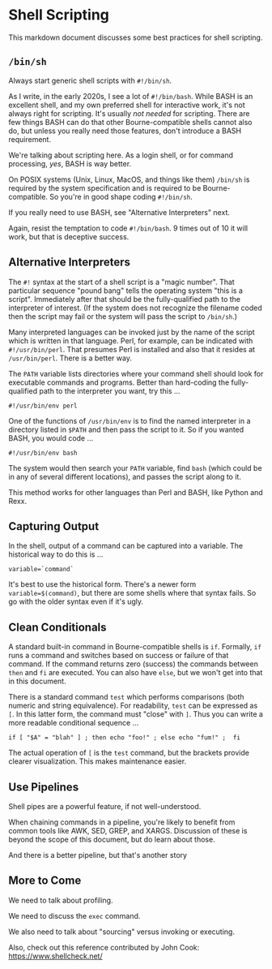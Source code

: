 # Shell Scripting

This markdown document discusses some best practices for shell scripting.

## `/bin/sh`

Always start generic shell scripts with `#!/bin/sh`.

As I write, in the early 2020s, I see a lot of `#!/bin/bash`.
While BASH is an excellent shell, and my own preferred shell
for interactive work, it's not always right for scripting.
It's usually *not needed* for scripting. There are few things BASH
can do that other Bourne-compatible shells cannot also do, but unless
you really need those features, don't introduce a BASH requirement.

We're talking about scripting here.
As a login shell, or for command processing, *yes*, BASH is way better.

On POSIX systems (Unix, Linux, MacOS, and things like them)
`/bin/sh` is required by the system specification and is required
to be Bourne-compatible. So you're in good shape coding `#!/bin/sh`.

If you really need to use BASH, see "Alternative Interpreters" next.

Again, resist the temptation to code `#!/bin/bash`.
9 times out of 10 it will work, but that is deceptive success.

## Alternative Interpreters

The `#!` syntax at the start of a shell script is a "magic number".
That particular sequence "pound bang" tells the operating system
"this is a script". Immediately after that should be the fully-qualified
path to the interpreter of interest. (If the system does not recognize
the filename coded then the script may fail or the system will pass
the script to `/bin/sh`.)

Many interpreted languages can be invoked just by the name of the script
which is written in that language. Perl, for example, can be indicated
with `#!/usr/bin/perl`. That presumes Perl is installed and also that it
resides at `/usr/bin/perl`. There is a better way.

The `PATH` variable lists directories where your command shell should
look for executable commands and programs. Better than hard-coding
the fully-qualified path to the interpreter you want, try this ...

    #!/usr/bin/env perl

One of the functions of `/usr/bin/env` is to find the named interpreter
in a directory listed in `$PATH` and then pass the script to it. So if
you wanted BASH, you would code ...

    #!/usr/bin/env bash

The system would then search your `PATH` variable, find `bash`
(which could be in any of several different locations),
and passes the script along to it.

This method works for other languages than Perl and BASH,
like Python and Rexx.

## Capturing Output

In the shell, output of a command can be captured into a variable.
The historical way to do this is ...

    variable=`command`

It's best to use the historical form.
There's a newer form `variable=$(command)`, but there are some shells
where that syntax fails. So go with the older syntax even if it's ugly.

## Clean Conditionals

A standard built-in command in Bourne-compatible shells is `if`.
Formally, `if` runs a command and switches based on success or failure
of that command. If the command returns zero (success) the commands
between `then` and `fi` are executed. You can also have `else`,
but we won't get into that in this document.

There is a standard command `test` which performs comparisons
(both numeric and string equivalence). For readability, `test` can be
expressed as `[`. In this latter form, the command must "close" with `]`.
Thus you can write a more readable conditional sequence ...

    if [ "$A" = "blah" ] ; then echo "foo!" ; else echo "fum!" ;  fi

The actual operation of `[` is the `test` command, but the brackets
provide clearer visualization. This makes maintenance easier.

## Use Pipelines

Shell pipes are a powerful feature, if not well-understood.

When chaining commands in a pipeline, you're likely to benefit
from common tools like AWK, SED, GREP, and XARGS. Discussion of these
is beyond the scope of this document, but do learn about those.

And there is a better pipeline, but that's another story

## More to Come

We need to talk about profiling.

We need to discuss the `exec` command.

We also need to talk about "sourcing" versus invoking or executing.

Also, check out this reference contributed by John Cook: <br/>
https://www.shellcheck.net/

<!-- https://github.com/berthubert/googerteller -->


